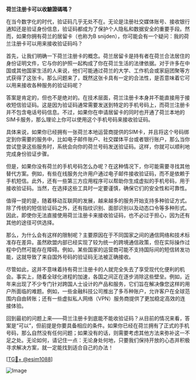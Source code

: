 **荷兰注册卡可以收驗證碼嗎？**

在当今数字化的时代，验证码几乎无处不在。无论是注册社交媒体账号、接收银行通知还是验证身份信息，验证码都成为了保护个人隐私和数据安全的重要手段。然而，如果你拥有荷兰的居留卡（也称为B snijden），你可能会有一个疑问：我的荷兰注册卡可以用来接收验证码吗？

首先，让我们明确一下荷兰注册卡的概念。荷兰居留卡是持有者在荷兰合法居住的身份证明文件，它与你的护照一起构成了你在荷兰生活的法律依据。对于许多在中国或其他国家生活的人来说，他们可能通过荷兰的大学、工作机会或家庭团聚等方式获得了这张卡。那么问题来了，既然这张卡具有一定的合法性，是否意味着它可以用来接收各种服务的验证码呢？

答案是肯定的，但也不是绝对的。在技术层面，荷兰注册卡本身并不能直接用于接收短信验证码。这是因为验证码通常需要发送到特定的手机号码上，而荷兰注册卡并不包含电话号码信息。不过，如果你在申请居留卡的同时也开通了荷兰本地的SIM卡服务，那么理论上你可以使用这个手机号码来接收验证码。

具体来说，如果你已经拥有一张荷兰本地运营商提供的SIM卡，并且将这个号码绑定到你需要的服务中，比如电子邮件账户、社交媒体平台或者银行账户，那么当你尝试登录这些服务时，系统会向你的荷兰号码发送验证码。这样，你就可以顺利地完成身份验证步骤。

但是，如果你没有荷兰的手机号码怎么办呢？在这种情况下，你可能需要寻找其他替代方案。例如，有些在线服务允许用户通过电子邮件接收验证码，而不是依赖于手机短信。此外，还有一些第三方应用程序可以帮助你生成虚拟的手机号码，用于接收验证码。当然，在选择这些工具时一定要谨慎，确保它们的安全性和可靠性。

值得一提的是，随着移动互联网的发展，越来越多的服务开始支持多种验证方式。除了传统的短信验证码之外，还有指纹识别、面部识别以及动态口令等多种形式。因此，即使你无法直接使用荷兰注册卡来接收验证码，也不必过于担心，因为还有其他的途径可供选择。

那么，为什么会有这样的限制呢？主要原因在于不同国家之间的通信网络和技术标准存在差异。虽然欧盟内部已经实现了较为统一的跨境通信政策，但在实际操作过程中仍然可能存在障碍。例如，某些国家的运营商可能不支持国际间的短信转发功能，这就导致了来自国外号码的验证码无法被正确接收。

尽管如此，这并不意味着持有荷兰注册卡的人就完全失去了享受现代化便利的机会。事实上，随着全球化进程的加速，各国之间正在逐步消除这些壁垒。例如，近年来出现了不少专门针对跨国人士设计的产品和服务，它们旨在解决像您这样的用户所面临的难题。例如，一些金融科技公司推出了多币种账户，允许客户在全球范围内自由转账；还有一些虚拟私人网络（VPN）服务商提供了更加稳定高效的连接体验。

回到最初的问题上来——荷兰注册卡到底能不能收验证码？从目前的情况来看，答案是“可以”，但前提是你要具备相应的条件。如果你已经在荷兰拥有了正式的手机号码，那么自然没有任何问题；如果没有的话，则需要考虑其他方法来弥补这一不足之处。无论如何，请记住一点：无论身处何地，只要我们保持开放的心态并积极寻求解决方案，就一定能找到适合自己的办法！

[[TG💪+ @esim1088](https://t.me/s/esim1088)]

![Image](https://i.postimg.cc/4NQfJmqS/Snipaste-2025-05-13-00-14-12.png)